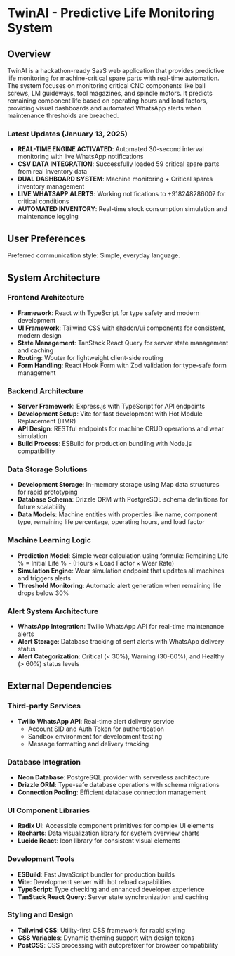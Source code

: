 # TwinAI - Predictive Life Monitoring System

## Overview

TwinAI is a hackathon-ready SaaS web application that provides predictive life monitoring for machine-critical spare parts with real-time automation. The system focuses on monitoring critical CNC components like ball screws, LM guideways, tool magazines, and spindle motors. It predicts remaining component life based on operating hours and load factors, providing visual dashboards and automated WhatsApp alerts when maintenance thresholds are breached.

### Latest Updates (January 13, 2025)
- **REAL-TIME ENGINE ACTIVATED**: Automated 30-second interval monitoring with live WhatsApp notifications
- **CSV DATA INTEGRATION**: Successfully loaded 59 critical spare parts from real inventory data
- **DUAL DASHBOARD SYSTEM**: Machine monitoring + Critical spares inventory management
- **LIVE WHATSAPP ALERTS**: Working notifications to +918248286007 for critical conditions
- **AUTOMATED INVENTORY**: Real-time stock consumption simulation and maintenance logging

## User Preferences

Preferred communication style: Simple, everyday language.

## System Architecture

### Frontend Architecture
- **Framework**: React with TypeScript for type safety and modern development
- **UI Framework**: Tailwind CSS with shadcn/ui components for consistent, modern design
- **State Management**: TanStack React Query for server state management and caching
- **Routing**: Wouter for lightweight client-side routing
- **Form Handling**: React Hook Form with Zod validation for type-safe form management

### Backend Architecture
- **Server Framework**: Express.js with TypeScript for API endpoints
- **Development Setup**: Vite for fast development with Hot Module Replacement (HMR)
- **API Design**: RESTful endpoints for machine CRUD operations and wear simulation
- **Build Process**: ESBuild for production bundling with Node.js compatibility

### Data Storage Solutions
- **Development Storage**: In-memory storage using Map data structures for rapid prototyping
- **Database Schema**: Drizzle ORM with PostgreSQL schema definitions for future scalability
- **Data Models**: Machine entities with properties like name, component type, remaining life percentage, operating hours, and load factor

### Machine Learning Logic
- **Prediction Model**: Simple wear calculation using formula: Remaining Life % = Initial Life % - (Hours × Load Factor × Wear Rate)
- **Simulation Engine**: Wear simulation endpoint that updates all machines and triggers alerts
- **Threshold Monitoring**: Automatic alert generation when remaining life drops below 30%

### Alert System Architecture
- **WhatsApp Integration**: Twilio WhatsApp API for real-time maintenance alerts
- **Alert Storage**: Database tracking of sent alerts with WhatsApp delivery status
- **Alert Categorization**: Critical (< 30%), Warning (30-60%), and Healthy (> 60%) status levels

## External Dependencies

### Third-party Services
- **Twilio WhatsApp API**: Real-time alert delivery service
  - Account SID and Auth Token for authentication
  - Sandbox environment for development testing
  - Message formatting and delivery tracking

### Database Integration
- **Neon Database**: PostgreSQL provider with serverless architecture
- **Drizzle ORM**: Type-safe database operations with schema migrations
- **Connection Pooling**: Efficient database connection management

### UI Component Libraries
- **Radix UI**: Accessible component primitives for complex UI elements
- **Recharts**: Data visualization library for system overview charts
- **Lucide React**: Icon library for consistent visual elements

### Development Tools
- **ESBuild**: Fast JavaScript bundler for production builds
- **Vite**: Development server with hot reload capabilities
- **TypeScript**: Type checking and enhanced developer experience
- **TanStack React Query**: Server state synchronization and caching

### Styling and Design
- **Tailwind CSS**: Utility-first CSS framework for rapid styling
- **CSS Variables**: Dynamic theming support with design tokens
- **PostCSS**: CSS processing with autoprefixer for browser compatibility